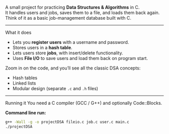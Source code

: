 A small project for practicing **Data Structures & Algorithms** in C.  
It handles users and jobs, saves them to a file, and loads them back again.  
Think of it as a basic job-management database built with C.  

---

 What it does
- Lets you **register users** with a username and password.  
- Stores users in a **hash table**.  
- Lets users store **jobs**, with insert/delete functionality.  
- Uses **File I/O** to save users and load them back on program start.  

Zoom in on the code, and you’ll see all the classic DSA concepts:
- Hash tables  
- Linked lists  
- Modular design (separate `.c` and `.h` files)  

---

 Running it
You need a C compiler (GCC / G++) and optionally Code::Blocks.  

**Command line run:**
```bash
g++ -Wall -g -o projectDSA fileio.c job.c user.c main.c
./projectDSA
